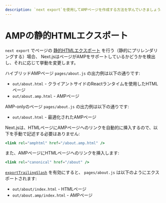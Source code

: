 ```yaml
---
description: `next export`を使用してAMPページを作成する方法を学んでいきましょう。
---
```


# AMPの静的HTMLエクスポート

 `next export` でページの [静的HTMLエクスポート](/docs/advanced-features/static-html-export.md) を行う（静的にプリレンダリングする）場合、 Next.jsはページがAMPをサポートしているかどうかを検出し、それに応じて挙動を変更します。

ハイブリッドAMPページ `pages/about.js` の出力例は以下の通りです:

- `out/about.html` - クライアントサイドのReactランタイムを使用したHTMLページ
- `out/about.amp.html` - AMPページ

AMP-onlyのページ `pages/about.js` の出力例は以下の通りです:

- `out/about.html` - 最適化されたAMPページ

Next.jsは、HTMLページにAMPページへのリンクを自動的に挿入するので、以下を手動で記述する必要はありません:

```jsx
<link rel="amphtml" href="/about.amp.html" />
```

また、AMPページにHTMLページへのリンクを挿入します:

```jsx
<link rel="canonical" href="/about" />
```

[`exportTrailingSlash`](/docs/api-reference/next.config.js/exportPathMap.md#0cf7d6666b394c5d8d08a16a933e86ea) を有効にすると、 `pages/about.js` は以下のようにエクスポートされます:

- `out/about/index.html` - HTMLページ
- `out/about.amp/index.html` - AMPページ
